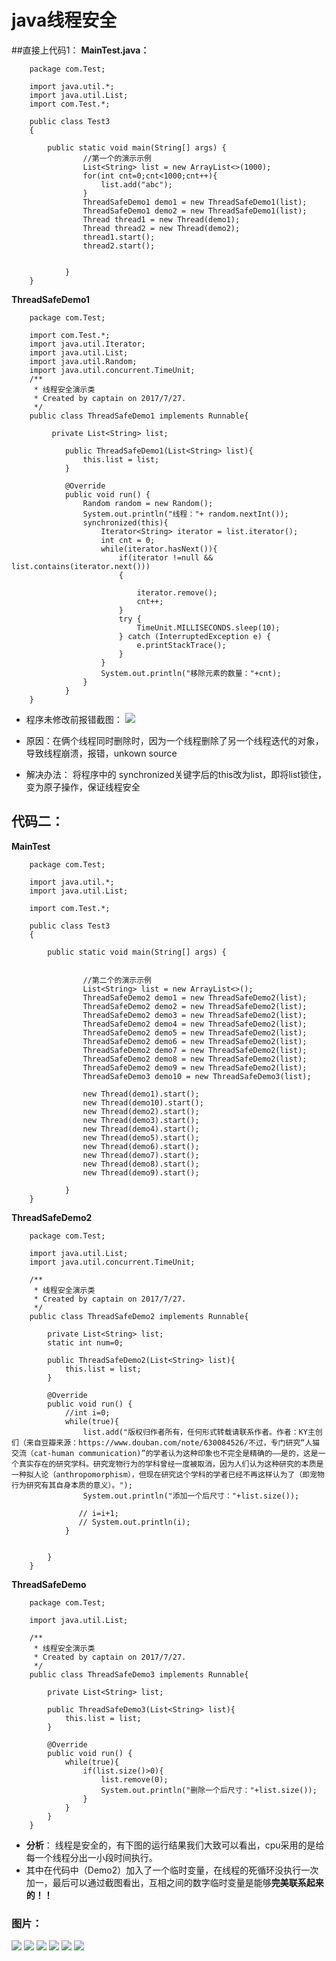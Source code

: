 java线程安全
===
##直接上代码1：
**MainTest.java：**

        package com.Test;
        
        import java.util.*;
        import java.util.List;
        import com.Test.*;
        
        public class Test3 
        {
        
        	public static void main(String[] args) {
                    //第一个的演示示例
                    List<String> list = new ArrayList<>(1000);
                    for(int cnt=0;cnt<1000;cnt++){
                        list.add("abc");
                    }
                    ThreadSafeDemo1 demo1 = new ThreadSafeDemo1(list);
                    ThreadSafeDemo1 demo2 = new ThreadSafeDemo1(list);
                    Thread thread1 = new Thread(demo1);
                    Thread thread2 = new Thread(demo2);
                    thread1.start();
                    thread2.start();
        
                   
                }
        }


**ThreadSafeDemo1**

        package com.Test;
        
        import com.Test.*;
        import java.util.Iterator;
        import java.util.List;
        import java.util.Random;
        import java.util.concurrent.TimeUnit;
        /**
         * 线程安全演示类
         * Created by captain on 2017/7/27.
         */
        public class ThreadSafeDemo1 implements Runnable{
        
        	 private List<String> list;
        
        	    public ThreadSafeDemo1(List<String> list){
        	        this.list = list;
        	    }
        
        	    @Override
        	    public void run() {
        	        Random random = new Random();
        	        System.out.println("线程："+ random.nextInt());
        	        synchronized(this){
        	            Iterator<String> iterator = list.iterator();
        	            int cnt = 0;
        	            while(iterator.hasNext()){
        	                if(iterator !=null && list.contains(iterator.next()))
        	                {
        	                	
        	                	iterator.remove();
        	                	cnt++;
        	                }
        	                try {
        	                    TimeUnit.MILLISECONDS.sleep(10);
        	                } catch (InterruptedException e) {
        	                    e.printStackTrace();
        	                }
        	            }
        	            System.out.println("移除元素的数量："+cnt);
        	        }
        	    }
        }



+ 程序未修改前报错截图：
<img src="https://github.com/FindADog/Java-Task/blob/master/image/%E7%BA%BF%E7%A8%8B%E4%B8%8D%E5%AE%89%E5%85%A81.PNG"></img>

+ 原因：在俩个线程同时删除时，因为一个线程删除了另一个线程迭代的对象，导致线程崩溃，报错，unkown source
+ 解决办法： 将程序中的 synchronized关键字后的this改为list，即将list锁住，变为原子操作，保证线程安全


## 代码二：

**MainTest**

        package com.Test;
        
        import java.util.*;
        import java.util.List;

        import com.Test.*;
        
        public class Test3 
        {
        
        	public static void main(String[] args) {
                    
        
                    //第二个的演示示例
                    List<String> list = new ArrayList<>();
                    ThreadSafeDemo2 demo1 = new ThreadSafeDemo2(list);
                    ThreadSafeDemo2 demo2 = new ThreadSafeDemo2(list);
                    ThreadSafeDemo2 demo3 = new ThreadSafeDemo2(list);
                    ThreadSafeDemo2 demo4 = new ThreadSafeDemo2(list);
                    ThreadSafeDemo2 demo5 = new ThreadSafeDemo2(list);
                    ThreadSafeDemo2 demo6 = new ThreadSafeDemo2(list);
                    ThreadSafeDemo2 demo7 = new ThreadSafeDemo2(list);
                    ThreadSafeDemo2 demo8 = new ThreadSafeDemo2(list);
                    ThreadSafeDemo2 demo9 = new ThreadSafeDemo2(list);
                    ThreadSafeDemo3 demo10 = new ThreadSafeDemo3(list);
                    
                    new Thread(demo1).start();
                    new Thread(demo10).start();
                    new Thread(demo2).start();
                    new Thread(demo3).start();
                    new Thread(demo4).start();
                    new Thread(demo5).start();
                    new Thread(demo6).start();
                    new Thread(demo7).start();
                    new Thread(demo8).start();
                    new Thread(demo9).start();
                   
                }
        }


**ThreadSafeDemo2**

        package com.Test;
       
        import java.util.List;
        import java.util.concurrent.TimeUnit;
        
        /**
         * 线程安全演示类
         * Created by captain on 2017/7/27.
         */
        public class ThreadSafeDemo2 implements Runnable{
        
            private List<String> list;
            static int num=0;
        
            public ThreadSafeDemo2(List<String> list){
                this.list = list;
            }
        
            @Override
            public void run() {
            	//int i=0;
                while(true){
                    list.add("版权归作者所有，任何形式转载请联系作者。作者：KY主创们（来自豆瓣来源：https://www.douban.com/note/630084526/不过，专门研究“人猫交流（cat-human communication)”的学者认为这种印象也不完全是精确的——是的，这是一个真实存在的研究学科。研究宠物行为的学科曾经一度被取消，因为人们认为这种研究的本质是一种拟人论（anthropomorphism），但现在研究这个学科的学者已经不再这样认为了（即宠物行为研究有其自身本质的意义）。");
                    System.out.println("添加一个后尺寸："+list.size());
                  
                   // i=i+1;
                   // System.out.println(i);
                }
                
               
            }
        }


**ThreadSafeDemo**

        package com.Test;
    
        import java.util.List;
        
        /**
         * 线程安全演示类
         * Created by captain on 2017/7/27.
         */
        public class ThreadSafeDemo3 implements Runnable{
        
            private List<String> list;
        
            public ThreadSafeDemo3(List<String> list){
                this.list = list;
            }
        
            @Override
            public void run() {
                while(true){
                    if(list.size()>0){
                        list.remove(0);
                        System.out.println("删除一个后尺寸："+list.size());
                    }
                }
            }
        }
        
        
        
        
+ **分析**： 线程是安全的，有下图的运行结果我们大致可以看出，cpu采用的是给每一个线程分出一小段时间执行。
+ 其中在代码中（Demo2）加入了一个临时变量，在线程的死循环没执行一次加一，最后可以通过截图看出，互相之间的数字临时变量是能够**完美联系起来的！！**

### 图片：

<img src="https://github.com/FindADog/Java-Task/blob/master/image/%E6%9C%89%E6%84%8F%E6%80%9D1.PNG"></img>
<img src="https://github.com/FindADog/Java-Task/blob/master/image/%E6%9C%89%E6%84%8F%E6%80%9D2.PNG"></img>
<img src="https://github.com/FindADog/Java-Task/blob/master/image/%E6%9C%89%E6%84%8F%E6%80%9D3.PNG"></img>
<img src="https://github.com/FindADog/Java-Task/blob/master/image/%E6%9C%89%E6%84%8F%E6%80%9D4.PNG"></img>
<img src="https://github.com/FindADog/Java-Task/blob/master/image/%E6%9C%89%E6%84%8F%E6%80%9D5.PNG"></img>
<img src="https://github.com/FindADog/Java-Task/blob/master/image/%E6%9C%89%E6%84%8F%E6%80%9D_6.PNG"></img>
